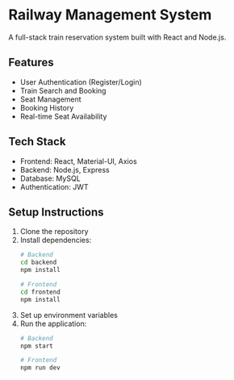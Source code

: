 # Railway Management System

A full-stack train reservation system built with React and Node.js.

## Features
- User Authentication (Register/Login)
- Train Search and Booking
- Seat Management
- Booking History
- Real-time Seat Availability

## Tech Stack
- Frontend: React, Material-UI, Axios
- Backend: Node.js, Express
- Database: MySQL
- Authentication: JWT

## Setup Instructions
1. Clone the repository
2. Install dependencies:
   ```bash
   # Backend
   cd backend
   npm install

   # Frontend
   cd frontend
   npm install
   ```
3. Set up environment variables
4. Run the application:
   ```bash
   # Backend
   npm start

   # Frontend
   npm run dev
   ``` 